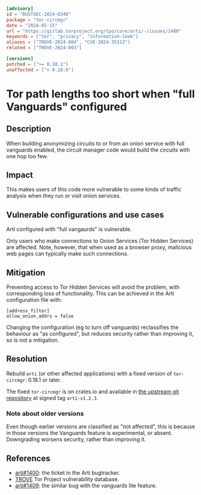 ```toml
[advisory]
id = "RUSTSEC-2024-0340"
package = "tor-circmgr"
date = "2024-05-15"
url = "https://gitlab.torproject.org/tpo/core/arti/-/issues/1409"
keywords = ["tor", "privacy", "information-leak"]
aliases = ["TROVE-2024-004", "CVE-2024-35313"]
related = ["TROVE-2024-003"]

[versions]
patched = [">= 0.18.1"]
unaffected = ["< 0.18.0"]
```
# Tor path lengths too short when "full Vanguards" configured

## Description

When building anonymizing circuits to or from an onion service with 
full vanguards enabled, 
the circuit manager code would build the circuits with one hop too few.

## Impact

This makes users of this code more vulnerable to some kinds of traffic analysis
when they run or visit onion services.

## Vulnerable configurations and use cases

Arti configured with "full vangaurds" is vulnerable.

Only users who make connections to Onion Services
(Tor Hidden Services) are affected.
Note, however, that when used as a browser proxy,
malicious web pages can typically make such connections.

## Mitigation

Preventing access to Tor Hidden Services will avoid the problem,
with corresponding loss of functionality.
This can be achieved in the Arti configuration file with:

```
[address_filter]
allow_onion_addrs = false
```

Changing the configuration (eg to turn off vanguards)
reclassifies the behaviour as "as configured",
but reduces security rather than improving it,
so is not a mitigation.

## Resolution

Rebuild `arti` (or other affected applications)
with a fixed version of `tor-circmgr`:
0.18.1 or later.

The fixed `tor-circmgr` is on crates.io and available in
[the upstream git repository](https://gitlab.torproject.org/tpo/core/arti)
at signed tag `arti-v1.2.3`.

### Note about older versions

Even though earlier versions are classified as "not affected",
this is because in those versions the Vanguards feature
is experimental, or absent.
Downgrading worsens security, rather than improving it.

## References

 * [arti#1400](https://gitlab.torproject.org/tpo/core/arti/-/issues/1400):
   the ticket in the Arti bugtracker.
 * [TROVE](https://gitlab.torproject.org/tpo/core/team/-/wikis/NetworkTeam/TROVE)
   Tor Project vulnerability database.
 * [arti#1409](https://gitlab.torproject.org/tpo/core/arti/-/issues/1409):
   the similar bug with the vanguards lite feature.
